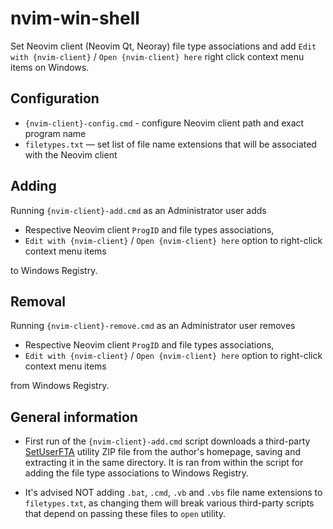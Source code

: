 # nvim-win-shell

Set Neovim client (Neovim Qt, Neoray) file type associations and add `Edit with {nvim-client}` / `Open {nvim-client} here` right click context menu items on Windows.

## Configuration

- `{nvim-client}-config.cmd` - configure Neovim client path and exact program name
- `filetypes.txt` — set list of file name extensions that will be associated with the Neovim client


## Adding
Running `{nvim-client}-add.cmd` as an Administrator user adds
 - Respective Neovim client `ProgID` and file types associations,
 - `Edit with {nvim-client}` / `Open {nvim-client} here` option to right-click context menu items

to Windows Registry.

## Removal
Running `{nvim-client}-remove.cmd` as an Administrator user removes
 - Respective Neovim client `ProgID` and file types associations,
 - `Edit with {nvim-client}` / `Open {nvim-client} here` option to right-click context menu items

from Windows Registry.

## General information

- First run of the `{nvim-client}-add.cmd` script downloads a third-party [SetUserFTA](https://kolbi.cz/blog/2017/10/25/setuserfta-userchoice-hash-defeated-set-file-type-associations-per-user/) utility ZIP file from the author's homepage, saving and extracting it in the same directory. It is ran from within the script for adding the file type associations to Windows Registry.

- It's advised NOT adding `.bat`, `.cmd`, `.vb` and `.vbs` file name extensions to `filetypes.txt`, as changing them will break various third-party scripts that depend on passing these files to `open` utility.

